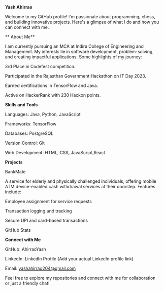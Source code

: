 **Yash Ahirrao**

Welcome to my GitHub profile! I'm passionate about programming, chess, and building innovative projects. Here's a glimpse of what I do and how you can connect with me.

** About Me**

I am currently pursuing an MCA at Indira College of Engineering and Management. My interests lie in software development, problem-solving, and creating impactful applications. Some highlights of my journey:

3rd Place in Codefest competition.

Participated in the Rajasthan Government Hackathon on IT Day 2023.

Earned certifications in TensorFlow and Java.

Active on HackerRank with 230 Hackon points.

**Skills and Tools**

Languages: Java, Python, JavaScript

Frameworks: TensorFlow

Databases: PostgreSQL

Version Control: Git

Web Development: HTML, CSS, JavaScript,React

**Projects**

BankMate

A service for elderly and physically challenged individuals, offering mobile ATM device-enabled cash withdrawal services at their doorstep. Features include:

Employee assignment for service requests

Transaction logging and tracking

Secure UPI and card-based transactions

 
GitHub Stats


 **Connect with Me**

GitHub: AhirraoYash

LinkedIn: LinkedIn Profile (Add your actual LinkedIn profile link)

Email: yashahirrao204@gmail.com

Feel free to explore my repositories and connect with me for collaboration or just a friendly chat!

